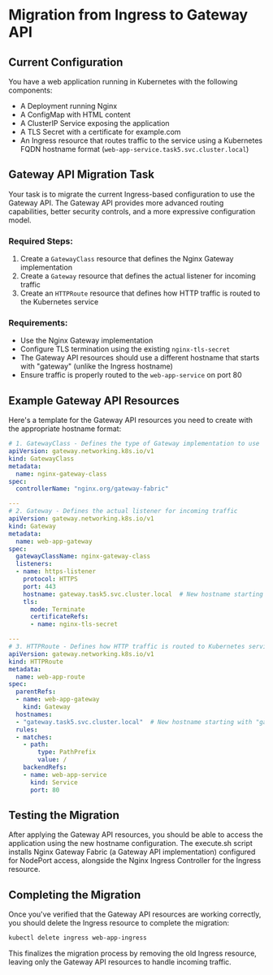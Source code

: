 # Migration from Ingress to Gateway API

## Current Configuration

You have a web application running in Kubernetes with the following components:
- A Deployment running Nginx
- A ConfigMap with HTML content
- A ClusterIP Service exposing the application
- A TLS Secret with a certificate for example.com
- An Ingress resource that routes traffic to the service using a Kubernetes FQDN hostname format (`web-app-service.task5.svc.cluster.local`)

## Gateway API Migration Task

Your task is to migrate the current Ingress-based configuration to use the Gateway API. The Gateway API provides more advanced routing capabilities, better security controls, and a more expressive configuration model.

### Required Steps:

1. Create a `GatewayClass` resource that defines the Nginx Gateway implementation
2. Create a `Gateway` resource that defines the actual listener for incoming traffic
3. Create an `HTTPRoute` resource that defines how HTTP traffic is routed to the Kubernetes service

### Requirements:

- Use the Nginx Gateway implementation
- Configure TLS termination using the existing `nginx-tls-secret`
- The Gateway API resources should use a different hostname that starts with "gateway" (unlike the Ingress hostname)
- Ensure traffic is properly routed to the `web-app-service` on port 80

## Example Gateway API Resources

Here's a template for the Gateway API resources you need to create with the appropriate hostname format:

```yaml
# 1. GatewayClass - Defines the type of Gateway implementation to use
apiVersion: gateway.networking.k8s.io/v1
kind: GatewayClass
metadata:
  name: nginx-gateway-class
spec:
  controllerName: "nginx.org/gateway-fabric"

---
# 2. Gateway - Defines the actual listener for incoming traffic
apiVersion: gateway.networking.k8s.io/v1
kind: Gateway
metadata:
  name: web-app-gateway
spec:
  gatewayClassName: nginx-gateway-class
  listeners:
  - name: https-listener
    protocol: HTTPS
    port: 443
    hostname: gateway.task5.svc.cluster.local  # New hostname starting with "gateway"
    tls:
      mode: Terminate
      certificateRefs:
      - name: nginx-tls-secret

---
# 3. HTTPRoute - Defines how HTTP traffic is routed to Kubernetes services
apiVersion: gateway.networking.k8s.io/v1
kind: HTTPRoute
metadata:
  name: web-app-route
spec:
  parentRefs:
  - name: web-app-gateway
    kind: Gateway
  hostnames: 
  - "gateway.task5.svc.cluster.local"  # New hostname starting with "gateway"
  rules:
  - matches:
    - path:
        type: PathPrefix
        value: /
    backendRefs:
    - name: web-app-service
      kind: Service
      port: 80
```

## Testing the Migration

After applying the Gateway API resources, you should be able to access the application using the new hostname configuration. The execute.sh script installs Nginx Gateway Fabric (a Gateway API implementation) configured for NodePort access, alongside the Nginx Ingress Controller for the Ingress resource.

## Completing the Migration

Once you've verified that the Gateway API resources are working correctly, you should delete the Ingress resource to complete the migration:

```bash
kubectl delete ingress web-app-ingress
```

This finalizes the migration process by removing the old Ingress resource, leaving only the Gateway API resources to handle incoming traffic.

